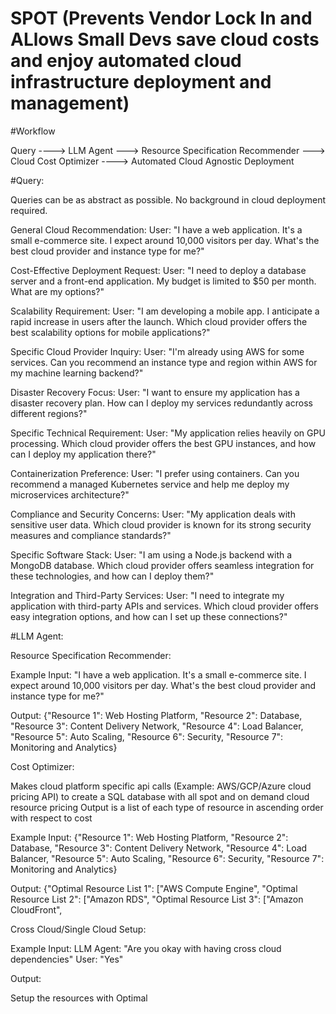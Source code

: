 # SPOT (Prevents Vendor Lock In and ALlows Small Devs save cloud costs and enjoy automated cloud infrastructure deployment and management)


#Workflow



Query ----> LLM Agent ---> Resource Specification Recommender ---> Cloud Cost Optimizer ----> Automated Cloud Agnostic Deployment




#Query:




Queries can be as abstract as possible. No background in cloud deployment required.

General Cloud Recommendation:
User: "I have a web application. It's a small e-commerce site. I expect around 10,000 visitors per day. What's the best cloud provider and instance type for me?"

Cost-Effective Deployment Request:
User: "I need to deploy a database server and a front-end application. My budget is limited to $50 per month. What are my options?"

Scalability Requirement:
User: "I am developing a mobile app. I anticipate a rapid increase in users after the launch. Which cloud provider offers the best scalability options for mobile applications?"

Specific Cloud Provider Inquiry:
User: "I'm already using AWS for some services. Can you recommend an instance type and region within AWS for my machine learning backend?"

Disaster Recovery Focus:
User: "I want to ensure my application has a disaster recovery plan. How can I deploy my services redundantly across different regions?"

Specific Technical Requirement:
User: "My application relies heavily on GPU processing. Which cloud provider offers the best GPU instances, and how can I deploy my application there?"

Containerization Preference:
User: "I prefer using containers. Can you recommend a managed Kubernetes service and help me deploy my microservices architecture?"

Compliance and Security Concerns:
User: "My application deals with sensitive user data. Which cloud provider is known for its strong security measures and compliance standards?"

Specific Software Stack:
User: "I am using a Node.js backend with a MongoDB database. Which cloud provider offers seamless integration for these technologies, and how can I deploy them?"

Integration and Third-Party Services:
User: "I need to integrate my application with third-party APIs and services. Which cloud provider offers easy integration options, and how can I set up these connections?"




#LLM Agent:





Resource Specification Recommender:

Example Input: "I have a web application. It's a small e-commerce site. I expect around 10,000 visitors per day. What's the best cloud provider and instance type for me?"

Output:        {"Resource 1": Web Hosting Platform,
                "Resource 2": Database,
                "Resource 3": Content Delivery Network,
                "Resource 4": Load Balancer,
                "Resource 5": Auto Scaling,
                "Resource 6": Security,
                "Resource 7": Monitoring and Analytics} 




                

                
Cost Optimizer:

Makes cloud platform specific api calls (Example: AWS/GCP/Azure cloud pricing API) to create a SQL database with all spot and on demand cloud resource pricing
Output is a list of each type of resource in ascending order with respect to cost

Example Input: {"Resource 1": Web Hosting Platform,
                "Resource 2": Database,
                "Resource 3": Content Delivery Network,
                "Resource 4": Load Balancer,
                "Resource 5": Auto Scaling,
                "Resource 6": Security,
                "Resource 7": Monitoring and Analytics} 

Output: {"Optimal Resource List 1": ["AWS Compute Engine", 
         "Optimal Resource List 2": ["Amazon RDS",
         "Optimal Resource List 3": ["Amazon CloudFront",







Cross Cloud/Single Cloud Setup:

Example Input:
LLM Agent: "Are you okay with having cross cloud dependencies"
User: "Yes"

Output:

Setup the resources with Optimal





